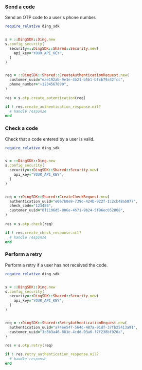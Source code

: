 <!-- Start SDK Example Usage [usage] -->
### Send a code

Send an OTP code to a user's phone number.


```ruby
require_relative ding_sdk


s = ::DingSDK::Ding.new
s.config_security(
  security=::DingSDK::Shared::Security.new(
    api_key="YOUR_API_KEY",
  )
)


req = ::DingSDK::Shared::CreateAuthenticationRequest.new(
  customer_uuid="eae192ab-9e1e-4b21-b5b1-bfcb79a32fcc",
  phone_number="+1234567890",
)
    
res = s.otp.create_autentication(req)

if ! res.create_authentication_response.nil?
  # handle response
end

```

### Check a code

Check that a code entered by a user is valid.


```ruby
require_relative ding_sdk


s = ::DingSDK::Ding.new
s.config_security(
  security=::DingSDK::Shared::Security.new(
    api_key="YOUR_API_KEY",
  )
)


req = ::DingSDK::Shared::CreateCheckRequest.new(
  authentication_uuid="e0e7b0e9-739d-424b-922f-1c2cb48ab077",
  check_code="123456",
  customer_uuid="8f1196d5-806e-4b71-9b24-5f96ec052808",
)
    
res = s.otp.check(req)

if ! res.create_check_response.nil?
  # handle response
end

```

### Perform a retry

Perform a retry if a user has not received the code.


```ruby
require_relative ding_sdk


s = ::DingSDK::Ding.new
s.config_security(
  security=::DingSDK::Shared::Security.new(
    api_key="YOUR_API_KEY",
  )
)


req = ::DingSDK::Shared::RetryAuthenticationRequest.new(
  authentication_uuid="a74ee547-564d-487a-91df-37fb25413a91",
  customer_uuid="3c8b3a46-881e-4cdd-93a6-f7f238bf020a",
)
    
res = s.otp.retry(req)

if ! res.retry_authentication_response.nil?
  # handle response
end

```
<!-- End SDK Example Usage [usage] -->